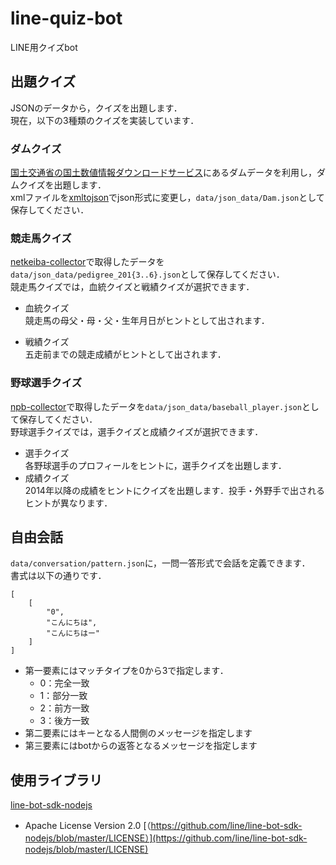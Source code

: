 # line-quiz-bot
LINE用クイズbot

## 出題クイズ
JSONのデータから，クイズを出題します．  
現在，以下の3種類のクイズを実装しています．

### ダムクイズ
[国土交通省の国土数値情報ダウンロードサービス](http://nlftp.mlit.go.jp/ksj/index.html)にあるダムデータを利用し，ダムクイズを出題します．  
xmlファイルを[xmltojson](https://github.com/watal/xmltojson)でjson形式に変更し，`data/json_data/Dam.json`として保存してください．

### 競走馬クイズ
[netkeiba-collector](https://github.com/watal/netkeiba-collector)で取得したデータを`data/json_data/pedigree_201{3..6}.json`として保存してください．  
競走馬クイズでは，血統クイズと戦績クイズが選択できます．

- 血統クイズ  
    競走馬の母父・母・父・生年月日がヒントとして出されます．

- 戦績クイズ  
    五走前までの競走成績がヒントとして出されます．

### 野球選手クイズ
[npb-collector](https://github.com/watal/npb-collector)で取得したデータを`data/json_data/baseball_player.json`として保存してください．  
野球選手クイズでは，選手クイズと成績クイズが選択できます．

- 選手クイズ  
    各野球選手のプロフィールをヒントに，選手クイズを出題します．
- 成績クイズ  
    2014年以降の成績をヒントにクイズを出題します．投手・外野手で出されるヒントが異なります．

## 自由会話
`data/conversation/pattern.json`に，一問一答形式で会話を定義できます．  
書式は以下の通りです．
```
[
    [
        "0",
        "こんにちは",
        "こんにちはー"
    ]
]
```
- 第一要素にはマッチタイプを0から3で指定します．
    - 0：完全一致
    - 1：部分一致
    - 2：前方一致
    - 3：後方一致
- 第二要素にはキーとなる人間側のメッセージを指定します
- 第三要素にはbotからの返答となるメッセージを指定します

## 使用ライブラリ
[line-bot-sdk-nodejs](https://github.com/line/line-bot-sdk-nodejs)  
- Apache License Version 2.0 [（https://github.com/line/line-bot-sdk-nodejs/blob/master/LICENSE）](https://github.com/line/line-bot-sdk-nodejs/blob/master/LICENSE)
